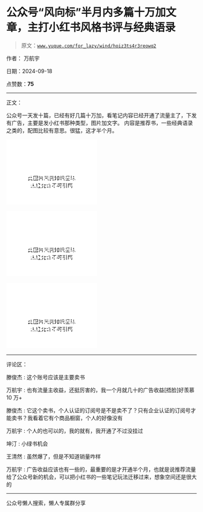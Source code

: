 # 公众号“风向标”半月内多篇十万加文章，主打小红书风格书评与经典语录

> 原文：[`www.yuque.com/for_lazy/wind/hoiz3ts4r3reowq2`](https://www.yuque.com/for_lazy/wind/hoiz3ts4r3reowq2)

作者： 万航宇

日期：2024-09-18

点赞数：**75**

* * *

正文：

公众号一天发十篇，已经有好几篇十万加，看笔记内容已经开通了流量主了，下发有广告，主要是发小红书那种类型，图片加文字。
内容是推荐书，一些经典语录之类的，配图比较有意思。很猛，这才半个月。

![](img/81e39b92ec48c4f199db9be4a4aaebe8.png "None")

![](img/88547b606bcb52f70499afefe2c96792.png "None")

![](img/14c263f3d77f6439d301416883e4e794.png "None")

* * *

评论区：

滕俊杰 : 这个账号应该是主要卖书

万航宇 : 也有流量主收益，还挺厉害的，我一个月就几十的广告收益[捂脸]好羡慕 10 万+

滕俊杰 : 它这个卖书，个人认证的订阅号是不是卖不了？只有企业认证的订阅号才能卖书？我看着它有个商品橱窗，个人的好像没有

万航宇 : 个人的也可以的，我的就有，我开通了不过没挂过

坤汀 : 小绿书机会

王清然 : 虽然爆了，但是不知道销量咋样

万航宇 : 广告收益应该也有一些的，最重要的是才开通半个月，也就是说推荐流量给了公众号新的机会，可以把小红书的一些笔记玩法迁移过来，想象空间还是很大的

* * *

公众号懒人搜索，懒人专属群分享